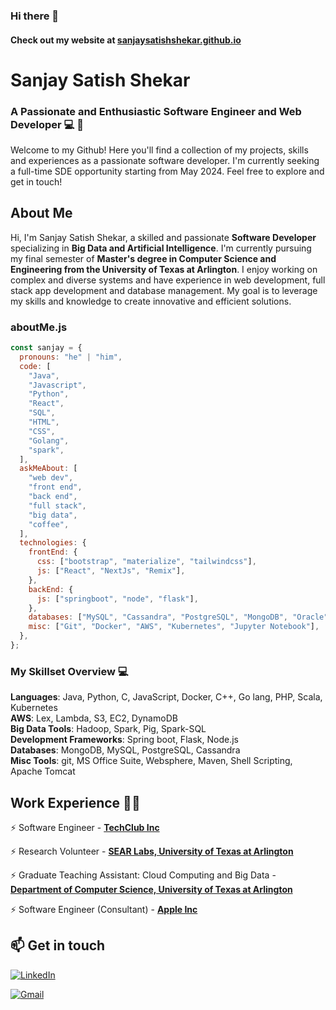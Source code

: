 ### Hi there 👋

#### Check out my website at [sanjaysatishshekar.github.io](https://sanjaysatishshekar.github.io/)

<!--Credits for template: https://github.com/ombharatiya -->

# Sanjay Satish Shekar

### A Passionate and Enthusiastic Software Engineer and Web Developer 💻 💖

Welcome to my Github! Here you'll find a collection of my projects, skills and experiences as a passionate software developer. I'm currently seeking a full-time SDE opportunity starting from May 2024. Feel free to explore and get in touch!

## About Me

Hi, I'm Sanjay Satish Shekar, a skilled and passionate **Software Developer** specializing in **Big Data and Artificial Intelligence**. I'm currently pursuing my final semester of **Master's degree in Computer Science and Engineering from the University of Texas at Arlington**. I enjoy working on complex and diverse systems and have experience in web development, full stack app development and database management. My goal is to leverage my skills and knowledge to create innovative and efficient solutions.

<!-- ![](https://komarev.com/ghpvc/?username=sanjaysatishshekar&color=green) -->

<!--Credits for template: https://github.com/amadoabaca -->

### aboutMe.js

```javascript
const sanjay = {
  pronouns: "he" | "him",
  code: [
    "Java",
    "Javascript",
    "Python",
    "React",
    "SQL",
    "HTML",
    "CSS",
    "Golang",
    "spark",
  ],
  askMeAbout: [
    "web dev",
    "front end",
    "back end",
    "full stack",
    "big data",
    "coffee",
  ],
  technologies: {
    frontEnd: {
      css: ["bootstrap", "materialize", "tailwindcss"],
      js: ["React", "NextJs", "Remix"],
    },
    backEnd: {
      js: ["springboot", "node", "flask"],
    },
    databases: ["MySQL", "Cassandra", "PostgreSQL", "MongoDB", "Oracle"],
    misc: ["Git", "Docker", "AWS", "Kubernetes", "Jupyter Notebook"],
  },
};
```

### My Skillset Overview 💻

**Languages**: Java, Python, C, JavaScript, Docker, C++, Go lang, PHP, Scala, Kubernetes  
**AWS**: Lex, Lambda, S3, EC2, DynamoDB  
**Big Data Tools**: Hadoop, Spark, Pig, Spark-SQL  
**Development Frameworks**: Spring boot, Flask, Node.js  
**Databases**: MongoDB, MySQL, PostgreSQL, Cassandra  
**Misc Tools**: git, MS Office Suite, Websphere, Maven, Shell Scripting, Apache Tomcat

## Work Experience 👨‍💼

⚡️ Software Engineer - [**TechClub Inc**](https://gotechclub.com/)

⚡️ Research Volunteer - [**SEAR Labs, University of Texas at Arlington**](https://www.uta.edu/)

⚡️ Graduate Teaching Assistant: Cloud Computing and Big Data - [**Department of Computer Science, University of Texas at Arlington**](https://www.uta.edu/)

⚡️ Software Engineer (Consultant) - [**Apple Inc**](https://www.apple.com/)

## 📫 Get in touch

<a href="https://www.linkedin.com/in/sanjay-ss/"><img alt="LinkedIn" src="https://img.shields.io/badge/linkedin%20-%230077B5.svg?&style=flat&logo=linkedin&logoColor=white"/></a> &nbsp;

<a href="mailto:sanjaysatishshekar@gmail.com"><img alt="Gmail" src="https://img.shields.io/badge/Gmail-D14836?style=flat&logo=gmail&logoColor=white" /></a> &nbsp;

